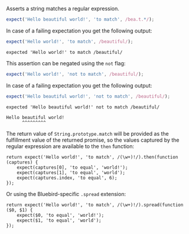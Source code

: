 Asserts a string matches a regular expression.

```javascript
expect('Hello beautiful world!', 'to match', /bea.t.*/);
```

In case of a failing expectation you get the following output:

```javascript
expect('Hello world!', 'to match', /beautiful/);
```

```output
expected 'Hello world!' to match /beautiful/
```

This assertion can be negated using the `not` flag:

```javascript
expect('Hello world!', 'not to match', /beautiful/);
```

In case of a failing expectation you get the following output:

```javascript
expect('Hello beautiful world!', 'not to match', /beautiful/);
```

```output
expected 'Hello beautiful world!' not to match /beautiful/

Hello beautiful world!
      ^^^^^^^^^
```

The return value of `String.prototype.match` will be provided as the fulfillment
value of the returned promise, so the values captured by the regular expression
are available to the `then` function:

```javascript#async:true
return expect('Hello world!', 'to match', /(\w+)!/).then(function (captures) {
    expect(captures[0], 'to equal', 'world!');
    expect(captures[1], 'to equal', 'world');
    expect(captures.index, 'to equal', 6);
});
```

Or using the Bluebird-specific `.spread` extension:

```javascript#async:true
return expect('Hello world!', 'to match', /(\w+)!/).spread(function ($0, $1) {
    expect($0, 'to equal', 'world!');
    expect($1, 'to equal', 'world');
});
```
